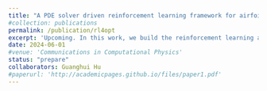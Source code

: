```yaml
---
title: "A PDE solver driven reinforcement learning framework for airfoil shape optimization"
#collection: publications
permalink: /publication/rl4opt
excerpt: 'Upcoming. In this work, we build the reinforcement learning algorithm based on the AFVM4CFD, aiming at conducting the shape optimization with the powerful PDE solver we constructed.'
date: 2024-06-01
#venue: 'Communications in Computational Physics'
status: "prepare"
collaborators: Guanghui Hu
#paperurl: 'http://academicpages.github.io/files/paper1.pdf'
---
```




